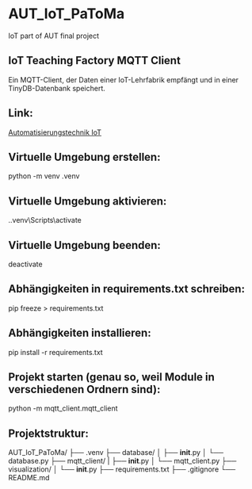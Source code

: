 # AUT_IoT_PaToMa
IoT part of AUT final project

## IoT Teaching Factory MQTT Client
Ein MQTT-Client, der Daten einer IoT-Lehrfabrik empfängt und in einer TinyDB-Datenbank speichert.

## Link:
  [Automatisierungstechnik IoT](https://jhumci.github.io/2024_SoSe_Automatisierungstechnik/)

## Virtuelle Umgebung erstellen:
  python -m venv .venv

## Virtuelle Umgebung aktivieren:
  .\.venv\Scripts\activate

## Virtuelle Umgebung beenden:
  deactivate

## Abhängigkeiten in requirements.txt schreiben:
  pip freeze > requirements.txt

## Abhängigkeiten installieren:
  pip install -r requirements.txt

## Projekt starten (genau so, weil Module in verschiedenen Ordnern sind):
  python -m mqtt_client.mqtt_client

## Projektstruktur:
AUT_IoT_PaToMa/
├── .venv
├── database/
│   ├── __init__.py
│   └── database.py
├── mqtt_client/
|   ├── __init__.py
│   └── mqtt_client.py
├── visualization/
│   └── __init__.py
├── requirements.txt
├── .gitignore
└── README.md
